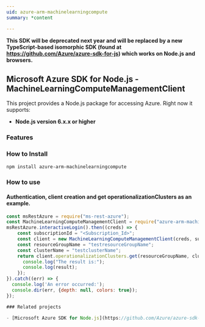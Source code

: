 ```yaml
---
uid: azure-arm-machinelearningcompute
summary: *content

---
```

**This SDK will be deprecated next year and will be replaced by a new TypeScript-based isomorphic SDK (found at https://github.com/Azure/azure-sdk-for-js) which works on Node.js and browsers.**
## Microsoft Azure SDK for Node.js - MachineLearningComputeManagementClient
This project provides a Node.js package for accessing Azure. Right now it supports:
- **Node.js version 6.x.x or higher**

### Features


### How to Install

```bash
npm install azure-arm-machinelearningcompute
```

### How to use

#### Authentication, client creation and get operationalizationClusters as an example.

```javascript
const msRestAzure = require("ms-rest-azure");
const MachineLearningComputeManagementClient = require("azure-arm-machinelearningcompute");
msRestAzure.interactiveLogin().then((creds) => {
    const subscriptionId = "<Subscription_Id>";
    const client = new MachineLearningComputeManagementClient(creds, subscriptionId);
    const resourceGroupName = "testresourceGroupName";
    const clusterName = "testclusterName";
    return client.operationalizationClusters.get(resourceGroupName, clusterName).then((result) => {
      console.log("The result is:");
      console.log(result);
    });
}).catch((err) => {
  console.log('An error occurred:');
  console.dir(err, {depth: null, colors: true});
});

### Related projects

- [Microsoft Azure SDK for Node.js](https://github.com/Azure/azure-sdk-for-node)
